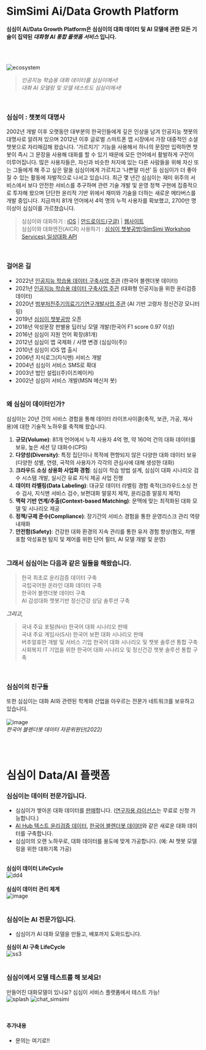 # SimSimi Ai/Data Growth Platform

**심심이 Ai/Data Growth Platform은 심심이의 대화 데이터 및 AI 모델에 관한 모든 기술이 집약된 *대화형 AI 통합 플랫폼 서비스* 입니다.** <br><br>

<br>

![ecosystem](https://user-images.githubusercontent.com/79895363/199661085-3f51ce7f-ab1a-4ffe-b733-930044533e85.png)
> _인공지능 학습용 대화 데이터를 심심이에서! <br>
> 대화 AI 모델링 및 모델 테스트도 심심이에서!_

<br>

### **심심이** : 챗봇의 대명사
2002년 개발 이후 오랫동안 대부분의 한국인들에게 깊은 인상을 남겨 인공지능 챗봇의 대명사로 알려져 있으며 2012년 이후 글로벌 스마트폰 앱 시장에서 가장 대중적인 소셜챗봇으로 자리매김해 왔습니다. '가르치기' 기능을 사용해서 하나의 문장만 입력하면 챗봇이 즉시 그 문장을 사용해 대화를 할 수 있기 때문에 모든 언어에서 활발하게 구전이 이루어집니다. 많은 사용자들은, 자신과 비슷한 처지에 있는 다른 사람들을 위해 자신 또는 그들에게 해 주고 싶은 말을 심심이에게 가르치고 ‘나쁜말 미션’ 등 심심이가 더 좋아질 수 있는 활동에 자발적으로 나서고 있습니다. 최근 몇 년간 심심이는 재미 위주의 서비스에서 보다 안전한 서비스를 추구하며 관련 기술 개발 및 운영 정책 구현에 집중적으로 투자해 왔으며 단단한 윤리적 기반 위에서 재미와 기술을 더하는 새로운 메타버스를 개발 중입니다. 지금까지 81개 언어에서 4억 명의 누적 사용자를 확보했고, 2700만 명 이상이 심심이를 가르쳤습니다.
> 심심이와 대화하기 :  [iOS](https://apps.apple.com/app/simsimi/id375239755) | [안드로이드(구글)](https://play.google.com/store/apps/details?id=com.ismaker.android.simsimi) | [웹사이트](http://www.simsimi.com)  
> 심심이와 대화엔진(AICR) 사용하기 :  [심심이 챗봇공방(SimSimi Workshop Services) 일상대화 API](https://workshop.simsimi.com/document#%EC%9D%BC%EC%83%81%EB%8C%80%ED%99%94%20API)

<br>

### **걸어온 길**
- 2022년 [인공지능 학습용 데이터 구축사업 주관](https://search.naver.com/search.naver?where=news&sm=tab_jum&query=%EC%8B%AC%EC%8B%AC%EC%9D%B4+%ED%95%9C%EA%B5%AD%EC%96%B4+%EB%B8%94%EB%A0%8C%EB%8D%94%EB%B4%87+%EB%8D%B0%EC%9D%B4%ED%84%B0) (한국어 블렌더봇 데이터)
- 2021년 [인공지능 학습용 데이터 구축사업 주관](https://search.naver.com/search.naver?where=news&sm=tab_tnw&query=%EC%8B%AC%EC%8B%AC%EC%9D%B4&sort=0&photo=0&field=0&pd=0&ds=&de=&mynews=0&office_type=0&office_section_code=0&news_office_checked=&related=1&docid=53510000084283&nso=so:r,p:all,a:all) (대화형 인공지능을 위한 윤리검증 데이터)
- 2020년 [범부처전주기의료기기연구개발사업 주관](https://www.bosa.co.kr/news/articleView.html?idxno=2136971) (AI 기반 고령자 정신건강 모니터링)
- 2019년 [심심이 챗봇공방](https://workshop.simsimi.com/) 오픈
- 2018년 악성문장 판별용 딥러닝 모델 개발(한국어 F1 score 0.97 이상)
- 2016년 심심이 지원 언어 확장(81개)
- 2012년 심심이 앱 국제화 / 사명 변경 (심심이(주))
- 2010년 심심이 iOS 앱 출시
- 2006년 지식로그(지식맨) 서비스 개발
- 2004년 심심이 서비스 SMS로 확대
- 2003년 법인 설립((주)이즈메이커)
- 2002년 심심이 서비스 개발(MSN 메신저 봇)
<br><br>

### 왜 심심이 데이터인가?
심심이는 20년 간의 서비스 경험을 통해 데이터 라이프사이클(축적, 보관, 가공, 재사용)에 대한 기술적 노하우를 축적해 왔습니다.
1. __규모(Volume)__: 81개 언어에서 누적 사용자 4억 명, 약 160억 건의 대화 데이터를 보유, 높은 세션 당 대화수(CPS) 
2. __다양성(Diversity)__: 특정 집단이나 목적에 편향되지 않은 다양한 대화 데이터 보유(다양한 성별, 연령, 국적의 사용자가 각각의 관심사에 대해 생성한 대화)
3. __크라우드 소싱 상용화 사업화 경험__: 심심이 학습 방법 설계, 심심이 대화 시나리오 검수 시스템 개발, 실시간 유료 지식 제공 사업 진행
4. __데이터 라벨링(Data Labeling)__: 대규모 데이터 라벨링 경험 축적(크라우드소싱 전수 검사, 지식맨 서비스 검수, 보편대화 말뭉치 제작, 윤리검증 말뭉치 제작)
5. __맥락 기반 연계/추출(Context-based Matching)__: 문맥에 맞는 최적화된 대화 모델 및 시나리오 제공 
7. __정책/규제 준수(Compliance)__: 장기간의 서비스 경험을 통한 운영리스크 관리 역량 내재화
8. __안전함(Safety)__: 건강한 대화 환경의 지속 관리를 통한 유저 경험 향상(혐오, 차별 포함 악성표현 탐지 및 제어를 위한 단어 필터, AI 모델 개발 및 운영)
<br><br>

### 그래서 심심이는 다음과 같은 일들을 해왔습니다.

> 한국 최초로 윤리검증 데이터 구축 <br>
국립국어원 온라인 대화 데이터 구축 <br>
한국어 블렌더봇 데이터 구축 <br>
AI 감성대화 챗봇기반 정신건강 상담 솔루션 구축 

_그리고,_

> 국내 주요 포털(N사) 한국어 대화 시나리오 판매 <br>
국내 주요 게임사(S사) 한국어 보편 대화 시나리오 판매 <br>
버추얼휴먼 개발 및 서비스 기업 한국어 대화 시나리오 및 챗봇 솔루션 통합 구축 <br>
사회복지 IT 기업을 위한 한국어 대화 시나리오 및 정신건강 챗봇 솔루션 통합 구축

<br>

### 심심이의 친구들
또한 심심이는 대화 AI와 관련된 학계와 산업을 아우르는 전문가 네트워크를 보유하고 있습니다. <br><br>
![image](https://user-images.githubusercontent.com/79895363/200974269-2919cec5-e16e-4b76-84c0-005262c92a1a.png) <br>
_한국어 블렌더봇 데이터 자문위원단(2022)_

<br><br>

# 심심이 Data/AI 플랫폼

### 심심이는 데이터 전문가입니다.
- 심심이가 쌓아온 대화 데이터를 [판매](https://blog.naver.com/simsimi_kr/222906204850)합니다. ([연구자용 라이선스](https://blog.naver.com/simsimi_kr/222833955785)는 무료로 신청 가능합니다.)
- [AI Hub 텍스트 윤리검증 데이터](https://aihub.or.kr/aihubdata/data/view.do?currMenu=115&topMenu=100&aihubDataSe=realm&dataSetSn=558), [한국어 블렌더봇 데이터](https://www.aitimes.kr/news/articleView.html?idxno=25141)와 같은 새로운 대화 데이터를 구축합니다.
- 심심이의 오랜 노하우로, 대화 데이터를 용도에 맞게 가공합니다. (예: AI 챗봇 모델링을 위한 대화기록 가공) <br><br>

__심심이 데이터 LifeCycle__ <br>
![dd4](https://user-images.githubusercontent.com/79895363/200988865-eb67e28f-79e0-4a6d-acf2-ea87546ed338.png)
<br><br>
__심심이 데이터 관리 체계__ <br>
![image](https://user-images.githubusercontent.com/79895363/200983497-962817c1-bb4b-41d9-a031-2bc2457dec73.png)
<br><br>

### 심심이는 AI 전문가입니다.
- 심심이가 AI 대화 모델을 만들고, 배포까지 도와드립니다. <br>

__심심이 AI 구축 LifeCycle__ <br>
![ss3](https://user-images.githubusercontent.com/79895363/200988581-07f7eafa-6900-489c-82e7-60a8c8ad5f78.png)
<br><br>


### 심심이에서 모델 테스트를 해 보세요!
만들어진 대화모델이 있나요? 심심이 서비스 플랫폼에서 테스트 가능! <br>
![splash](https://user-images.githubusercontent.com/79895363/199898322-4fee6916-991f-4f03-94c0-13e8e2c523cb.png)
![chat_simsimi](https://user-images.githubusercontent.com/79895363/199895867-3edeaaa2-1cd9-4bce-bd4a-41e857b965f5.png)

<br>

#### 추가내용
- 문의는 여기로!!
